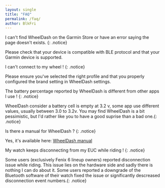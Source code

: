```yaml
---
layout: single
title: "FAQ"
permalink: /faq/
author: BlkFri
---
```


I can't find WheelDash on the Garmin Store or have an error saying the page doesn't exists.
{: .notice}

Please check that your device is compatible with BLE protocol and that your Garmin device is supported.

I can't connect to my wheel !
{: .notice}

Please ensure you've selected the right profile and that you properly configured the brand setting in WheelDash settings.

The battery percentage reported by WheelDash is different from other apps I use !
{: .notice}

WheelDash consider a battery cell is empty at 3.2 v, some app use different values, usually between 3.0 to 3.2v. You may find WheelDash is a bit pessimistic, but I'd rather like you to have a good suprise than a bad one.{: .notice}

Is there a manual for WheelDash ?
{: .notice}

Yes, it's available here: <a href="/assets/pdf/WheelDash_Manual_v0.1.pdf">WheelDash manual</a>

My watch keeps disconnecting from my EUC while riding !
{: .notice}

Some users (exclusively Fenix 6 lineup owners) reported disconnection issue while riding. This issue lies on the hardware side and sadly there is nothing I can do about it.
Some users reported a downgrade of the Bluetooth software of their watch fixed the issue or significantly descreased disconnection event numbers.{: .notice}
